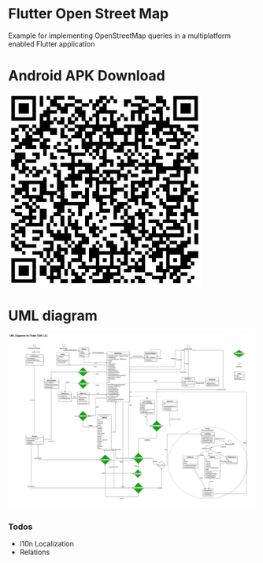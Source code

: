 # Flutter Open Street Map

Example for implementing OpenStreetMap queries in a multiplatform enabled Flutter application

# Android APK Download
![](docs/qr_link.PNG?raw=true "APK Download for Release 1.0.1")

# UML diagram
![](docs/uml_2.png?raw=true "UML Diagram for Release 1.0.1")

### Todos
- l10n Localization
- Relations
